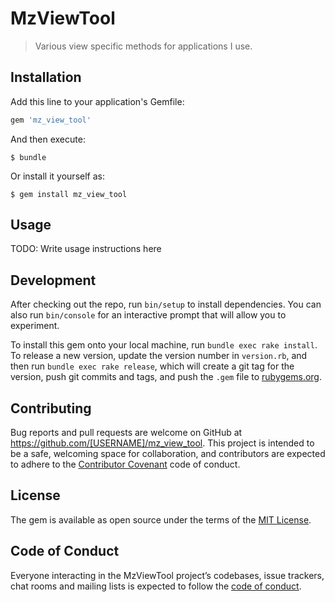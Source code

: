 # MzViewTool

> Various view specific methods for applications I use.

## Installation

Add this line to your application's Gemfile:

```ruby
gem 'mz_view_tool'
```

And then execute:

    $ bundle

Or install it yourself as:

    $ gem install mz_view_tool

## Usage

TODO: Write usage instructions here

## Development

After checking out the repo, run `bin/setup` to install dependencies. You can also run `bin/console` for an interactive prompt that will allow you to experiment.

To install this gem onto your local machine, run `bundle exec rake install`. To release a new version, update the version number in `version.rb`, and then run `bundle exec rake release`, which will create a git tag for the version, push git commits and tags, and push the `.gem` file to [rubygems.org](https://rubygems.org).

## Contributing

Bug reports and pull requests are welcome on GitHub at https://github.com/[USERNAME]/mz_view_tool. This project is intended to be a safe, welcoming space for collaboration, and contributors are expected to adhere to the [Contributor Covenant](http://contributor-covenant.org) code of conduct.

## License

The gem is available as open source under the terms of the [MIT License](https://opensource.org/licenses/MIT).

## Code of Conduct

Everyone interacting in the MzViewTool project’s codebases, issue trackers, chat rooms and mailing lists is expected to follow the [code of conduct](https://github.com/[USERNAME]/mz_view_tool/blob/master/CODE_OF_CONDUCT.md).
